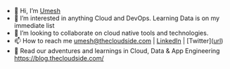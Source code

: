 - 👋 Hi, I’m [Umesh](https://www.linkedin.com/in/umeshdotcloud/)
- 👀 I’m interested in anything Cloud and DevOps. Learning Data is on my immediate list
- 💞️ I’m looking to collaborate on cloud native tools and technologies.
- 📫 How to reach me umesh@thecloudside.com | [LinkedIn]([url](https://www.linkedin.com/in/umeshdotcloud/)) | [Twitter]([url](https://twitter.com/umeshdotcloud )) 
- 📖 Read our adventures and learnings in Cloud, Data & App Engineering https://blog.thecloudside.com/

<!---
umesh-cloudside/umesh-cloudside is a ✨ special ✨ repository because its `README.md` (this file) appears on your GitHub profile.
You can click the Preview link to take a look at your changes.
--->
